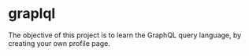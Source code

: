 # graplql
The objective of this project is to learn the GraphQL query language, by creating your own profile page.

